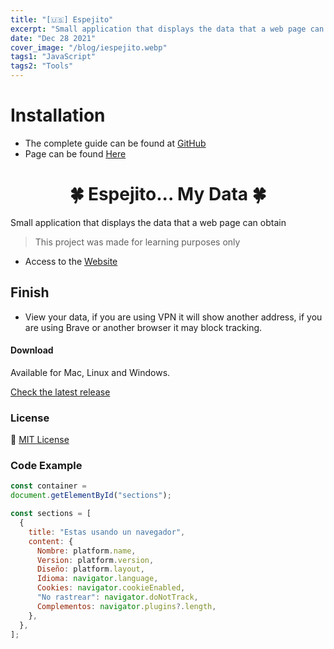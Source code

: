 ```yaml
---
title: "[🇺🇸] Espejito"
excerpt: "Small application that displays the data that a web page can obtain"
date: "Dec 28 2021"
cover_image: "/blog/iespejito.webp"
tags1: "JavaScript"
tags2: "Tools"
---
```


# Installation

* The complete guide can be found at [GitHub](https://github.com/Rawierdt/espejito)
* Page can be found [Here](https://rawierdt.github.io/espejito/)

<h1 align="center">🍀 Espejito... My Data 🍀</h1>
  Small application that displays the data that a web page can obtain
</p>

> This project was made for learning purposes only

* Access to the [Website](https://Rawierdt.github.io/espejito/)

## Finish

* View your data, if you are using VPN it will show another address, if you are using Brave or another browser it may block tracking.

#### Download

Available for Mac, Linux and Windows.

[Check the latest release](https://github.com/Rawierdt/espejito)

### License

💜 [MIT License](https://github.com/Rawierdt/espejito/blob/main/LICENSE)

### Code Example

```javascript
const container = 
document.getElementById("sections");

const sections = [
  {
    title: "Estas usando un navegador",
    content: {
      Nombre: platform.name,
      Version: platform.version,
      Diseño: platform.layout,
      Idioma: navigator.language,
      Cookies: navigator.cookieEnabled,
      "No rastrear": navigator.doNotTrack,
      Complementos: navigator.plugins?.length,
    },
  },
];
```
